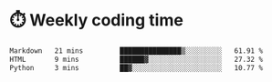 
# :stopwatch: Weekly coding time
<!--START_SECTION:waka-->

```txt
Markdown   21 mins         ███████████████▒░░░░░░░░░   61.91 %
HTML       9 mins          ██████▓░░░░░░░░░░░░░░░░░░   27.32 %
Python     3 mins          ██▓░░░░░░░░░░░░░░░░░░░░░░   10.77 %
```

<!--END_SECTION:waka-->


<!-- <p> <img src="https://github-readme-stats.vercel.app/api?username=cozgerest&show_icons=true&hide_border=false" />  </p> -->

